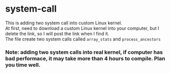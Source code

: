 # system-call
This is adding two system call into custom Linux kernel. <br>
At first, need to download a custom Linux kernel into your computer, but I delete the link, so I will post the link when I find it. <br>
The file create two system calls called `array_stats` and `process_ancestors`

### Note: adding two system calls into real kernel, if computer has bad performace, it may take more than 4 hours to compile. Plan you time well.

